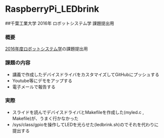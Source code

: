 # RaspberryPi_LEDbrink
##千葉工業大学 2016年 ロボットシステム学 課題提出用  

### 概要  
[2016年度ロボットシステム学](https://lab.ueda.asia/?page_id=1152)の課題提出用
### 課題の内容  
- 講義で作成したデバイスドライバをカスタマイズしてGitHubにプッシュする
- Youtube等にデモをアップする
- 電子メールで報告する  

### 実際  
- スライドを読んでデバイスドライバとMakefileを作成した(myled.c , Makefile)が、うまく行かなかった  
- /sys/class/gpioを操作してLEDを光らせた(ledbrink.sh)のでそれを代わりに提出する
